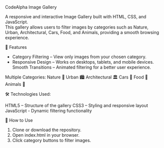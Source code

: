CodeAlpha Image Gallery

A responsive and interactive Image Gallery built with HTML, CSS, and JavaScript.  
This gallery allows users to filter images by categories such as Nature, Urban, Architectural, Cars, Food, and Animals, providing a smooth browsing experience.

📌 Features
- Category Filtering – View only images from your chosen category.
- Responsive Design – Works on desktops, tablets, and mobile devices.
Smooth Transitions – Animated filtering for a better user experience.

Multiple Categories:
  Nature 🌿
  Urban 🏙️
  Architectural 🏛️
  Cars 🚗
  Food 🍔
  Animals 🐾

 🛠️ Technologies Used:

 HTML5 – Structure of the gallery
 CSS3 – Styling and responsive layout
 JavaScript - Dynamic filtering functionality


🚀 How to Use
1. Clone or download the repository.
2. Open index.html in your browser.
3. Click category buttons to filter images.
